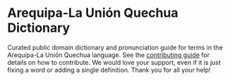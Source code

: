 
# Arequipa-La Unión Quechua Dictionary

Curated public domain dictionary and pronunciation guide for terms in the Arequipa-La Unión Quechua language. See the [contributing guide](https://github.com/drumworkteam/term/blob/make/.github/contributing.md) for details on how to contribute. We would love your support, even if it is just fixing a word or adding a single definition. Thank you for all your help!